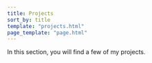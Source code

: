 ```yaml
---
title: Projects
sort_by: title
template: "projects.html"
page_template: "page.html"
---
```


In this section, you will find a few of my projects.
